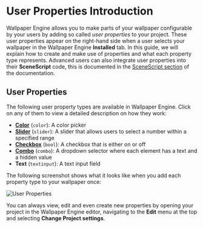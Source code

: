 # User Properties Introduction

Wallpaper Engine allows you to make parts of your wallpaper configurable by your users by adding so called *user properties* to your project. These user properties appear on the right-hand side when a user selects your wallpaper in the Wallpaper Engine **Installed** tab. In this guide, we will explain how to create and make use of properties and what each property type represents. Advanced users can also integrate user properties into their **SceneScript** code, this is documented in the [SceneScript section](/scene/scenescript/introduction) of the documentation.

## User Properties

The following user property types are available in Wallpaper Engine. Click on any of them to view a detailed description on how they work:

* [**Color**](/scene/userproperties/color) (`color`): A color picker
* [**Slider**](/scene/userproperties/slider) (`slider`): A slider that allows users to select a number within a specified range
* [**Checkbox**](/scene/userproperties/checkbox) (`bool`): A checkbox that is either on or off
* [**Combo**](/scene/userproperties/combo) (`combo`): A dropdown selector where each element has a text and a hidden value
* **Text** (`textinput`): A text input field

The following screenshot shows what it looks like when you add each property type to your wallpaper once:

![User Properties](/img/tutorials/scene_properties.jpg)

You can always view, edit and even create new properties by opening your project in the Wallpaper Engine editor, navigating to the **Edit** menu at the top and selecting **Change Project settings**.